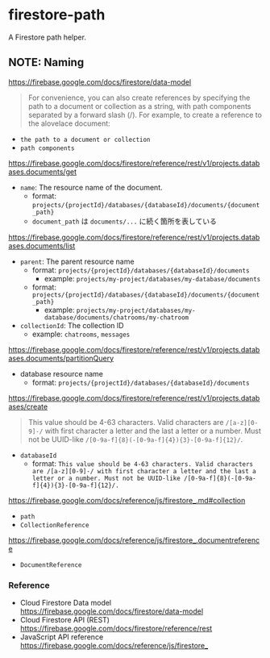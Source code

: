 # firestore-path

A Firestore path helper.

## NOTE: Naming

<https://firebase.google.com/docs/firestore/data-model>

> For convenience, you can also create references by specifying the path to a document or collection as a string, with path components separated by a forward slash (/). For example, to create a reference to the alovelace document:

- `the path to a document or collection`
- `path components`

<https://firebase.google.com/docs/firestore/reference/rest/v1/projects.databases.documents/get>

- `name`: The resource name of the document.
  - format: `projects/{projectId}/databases/{databaseId}/documents/{document_path}`
  - `document_path` は `documents/...` に続く箇所を表している

<https://firebase.google.com/docs/firestore/reference/rest/v1/projects.databases.documents/list>

- `parent`: The parent resource name
  - format: `projects/{projectId}/databases/{databaseId}/documents`
    - example: `projects/my-project/databases/my-database/documents`
  - format: `projects/{projectId}/databases/{databaseId}/documents/{document_path}`
    - example: `projects/my-project/databases/my-database/documents/chatrooms/my-chatroom`
- `collectionId`: The collection ID
  - example: `chatrooms`, `messages`

<https://firebase.google.com/docs/firestore/reference/rest/v1/projects.databases.documents/partitionQuery>

- database resource name
  - format: `projects/{projectId}/databases/{databaseId}/documents`

<https://firebase.google.com/docs/firestore/reference/rest/v1/projects.databases/create>

> This value should be 4-63 characters. Valid characters are `/[a-z][0-9]-/` with first character a letter and the last a letter or a number. Must not be UUID-like `/[0-9a-f]{8}(-[0-9a-f]{4}){3}-[0-9a-f]{12}/`.

- `databaseId`
  - format: `This value should be 4-63 characters. Valid characters are /[a-z][0-9]-/ with first character a letter and the last a letter or a number. Must not be UUID-like /[0-9a-f]{8}(-[0-9a-f]{4}){3}-[0-9a-f]{12}/.`

<https://firebase.google.com/docs/reference/js/firestore_.md#collection>

- `path`
- `CollectionReference`

<https://firebase.google.com/docs/reference/js/firestore_.documentreference>

- `DocumentReference`

### Reference

- Cloud Firestore Data model
  <https://firebase.google.com/docs/firestore/data-model>
- Cloud Firestore API (REST)
  <https://firebase.google.com/docs/firestore/reference/rest>
- JavaScript API reference
  <https://firebase.google.com/docs/reference/js/firestore_>
